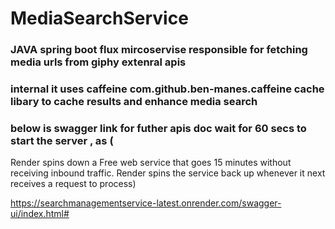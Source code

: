 # MediaSearchService

### JAVA spring boot flux mircoservise responsible for fetching media urls from giphy  extenral apis
### internal it uses caffeine com.github.ben-manes.caffeine cache libary to cache results and enhance media search 
### below is swagger link for futher apis doc wait for 60 secs to start the server , as (
Render spins down a Free web service that goes 15 minutes without receiving inbound traffic. Render spins the service back up whenever it next receives a request to process)


https://searchmanagementservice-latest.onrender.com/swagger-ui/index.html#


